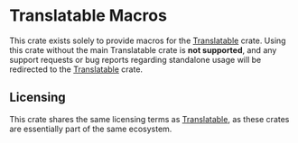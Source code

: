 # Translatable Macros

This crate exists solely to provide macros for the [Translatable](https://crates.io/crates/translatable) crate. Using this crate without the main Translatable crate is **not supported**, and any support requests or bug reports regarding standalone usage will be redirected to the [Translatable](https://crates.io/crates/translatable) crate.

## Licensing

This crate shares the same licensing terms as [Translatable](https://crates.io/crates/translatable), as these crates are essentially part of the same ecosystem.

